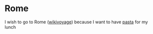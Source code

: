 # Rome

I wish to go to Rome ([wikivoyage](https://en.wikivoyage.org/wiki/Rome)) because I want to have [pasta](https://www.instagram.com/pastationlondon/?hl=en) for my lunch



